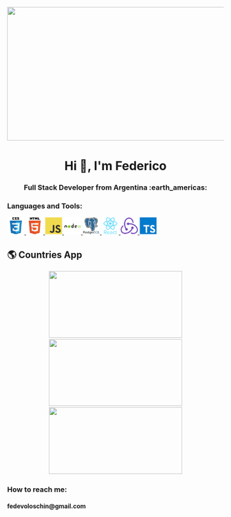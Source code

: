 <p align="center">
<img src="https://c.tenor.com/p0kz7NOqxTkAAAAM/kaito-typing.gif"   width="600" height="310" />
</p>
<h1 align="center">Hi 👋, I'm Federico</h1>
<h3 align="center">Full Stack Developer from Argentina  :earth_americas:</h3> 

<h3 align="left"></h3>
<p align="left">
</p>

<h3 align="left">Languages and Tools:</h3>
<p align="left"> <a href="https://www.w3schools.com/css/" target="_blank" rel="noreferrer"> <img src="https://raw.githubusercontent.com/devicons/devicon/master/icons/css3/css3-original-wordmark.svg" alt="css3" width="40" height="40"/> </a> <a href="https://www.w3.org/html/" target="_blank" rel="noreferrer"> <img src="https://raw.githubusercontent.com/devicons/devicon/master/icons/html5/html5-original-wordmark.svg" alt="html5" width="40" height="40"/> </a> <a href="https://developer.mozilla.org/en-US/docs/Web/JavaScript" target="_blank" rel="noreferrer"> <img src="https://raw.githubusercontent.com/devicons/devicon/master/icons/javascript/javascript-original.svg" alt="javascript" width="40" height="40"/> </a> <a href="https://nodejs.org" target="_blank" rel="noreferrer"> <img src="https://raw.githubusercontent.com/devicons/devicon/master/icons/nodejs/nodejs-original-wordmark.svg" alt="nodejs" width="40" height="40"/> </a> <a href="https://www.postgresql.org" target="_blank" rel="noreferrer"> <img src="https://raw.githubusercontent.com/devicons/devicon/master/icons/postgresql/postgresql-original-wordmark.svg" alt="postgresql" width="40" height="40"/> </a> <a href="https://reactjs.org/" target="_blank" rel="noreferrer"> <img src="https://raw.githubusercontent.com/devicons/devicon/master/icons/react/react-original-wordmark.svg" alt="react" width="40" height="40"/> </a> <a href="https://redux.js.org" target="_blank" rel="noreferrer"> <img src="https://raw.githubusercontent.com/devicons/devicon/master/icons/redux/redux-original.svg" alt="redux" width="40" height="40"/> </a> <a href="https://www.typescriptlang.org/" target="_blank" rel="noreferrer"> <img src="https://raw.githubusercontent.com/devicons/devicon/master/icons/typescript/typescript-original.svg" alt="typescript" width="40" height="40"/> </a> </p>

## :earth_americas: Countries App

<p align='center'>
  <a><img src="https://github.com/fedemza/PI-Countries/blob/master/images/Captura%20de%20pantalla%202022-01-28%20105744.png"  width='310' height='155px'></a>
  <a><img src="https://github.com/fedemza/PI-Countries/blob/master/images/Captura%20de%20pantalla%202022-01-28%20110616.png" width='310' height='155px'></a>
  <a><img src="https://github.com/fedemza/PI-Countries/blob/master/images/Captura%20de%20pantalla%202022-01-28%20110935.png" width='310px' height='155px'></a>
</p>

<h3 align="left">How to reach me:</h3>
<h4 align="left">fedevoloschin@gmail.com</h4>

